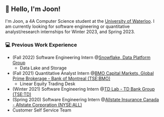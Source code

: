 ## 👋 Hello, I'm Joon!

I'm Joon, a 4A Computer Science student at the [University of Waterloo](https://uwaterloo.ca/). I am currently looking for software engineering or quantitative analyst/research internships for Winter 2023, and Spring 2023.

### 💻 Previous Work Experience
- (Fall 2022) Software Engineering Intern @[Snowflake, Data Platform Group](https://www.snowflake.com/)
  - Data Lake and Storage
- (Fall 2021) Quantitative Analyst Intern @[BMO Capital Markets, Global Prime Brokerage - Bank of Montreal (TSE:BMO)](https://capitalmarkets.bmo.com/en/our-bankers/global-prime-brokerage/)
  - Linear Equity Trading Desk
- (Winter 2021) Software Engineering Intern @[TD Lab - TD Bank Group (TSE:TD)](http://tdlab.io/) 
- (Spring 2020) Software Engineering Intern @[Allstate Insurance Canada - Allstate Corporation (NYSE:ALL)](https://www.allstate.ca/)
 - Customer Self Service Team

<!--
**Joon7891/Joon7891** is a ✨ _special_ ✨ repository because its `README.md` (this file) appears on your GitHub profile.

Here are some ideas to get you started:

- 🔭 I’m currently working on ...
- 🌱 I’m currently learning ...
- 👯 I’m looking to collaborate on ...
- 🤔 I’m looking for help with ...
- 💬 Ask me about ...
- 📫 How to reach me: ...
- 😄 Pronouns: ...
- ⚡ Fun fact: ...
-->

